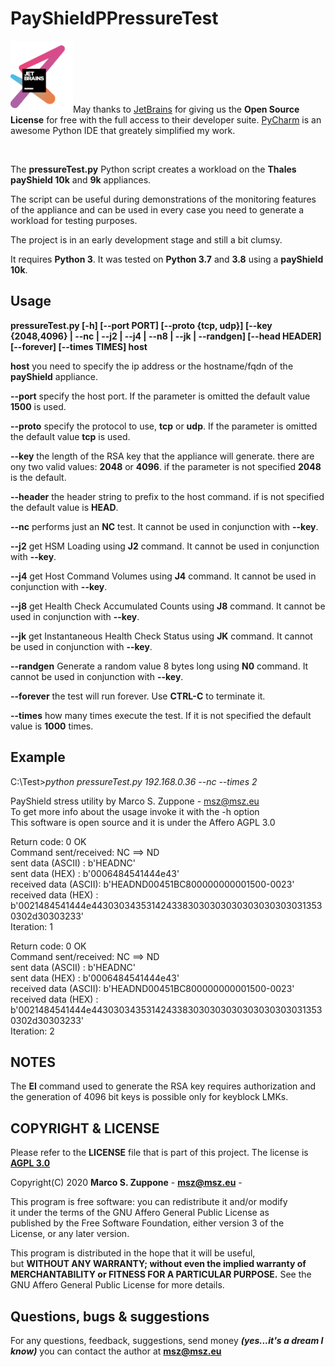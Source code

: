 # PayShieldPPressureTest

<a href="https://www.jetbrains.com/?from=PayshieldPPressureTest"><img src=images/jetbrains-variant-3.png width=100></a>May thanks to <a href="https://www.jetbrains.com/?from=PayshieldPPressureTest">JetBrains</a> for giving us the <b>Open Source License</b> for free with the full access to their developer suite.
<a href="https://www.jetbrains.com/pycharm/?from=PayshieldPPressureTesPyCharm">PyCharm</a> is an awesome Python IDE that greately simplified my work.

&nbsp;

The **pressureTest.py** Python script creates a workload on the **Thales payShield 10k** and **9k** appliances.

The script can be useful during demonstrations of the monitoring features of the appliance and can be used in every case you need to generate a workload for testing purposes.
 
The project is in an early development stage and still a bit clumsy.

It requires **Python 3**. It was tested on **Python 3.7** and **3.8** using a **payShield 10k**.


## Usage

**pressureTest.py \[-h\] \[--port PORT\] \[--proto {tcp, udp}\] \[--key {2048,4096} | --nc | --j2 | --j4 | --n8 | --jk | --randgen\] \[--head HEADER\] \[--forever\] \[--times TIMES\] host**

**host** you need to specify the ip address or the hostname/fqdn of the **payShield** appliance.

**--port** specify the host port. If the parameter is omitted the default value **1500** is used.

**--proto** specify the protocol to use, **tcp** or **udp**. If the parameter is omitted the default value **tcp** is used.

**--key** the length of the RSA key that the appliance will generate. there are ony two valid values: **2048** or **4096**.
if the parameter is not specified **2048** is the default.

**--header** the header string to prefix to the host command. if is not specified the default value is **HEAD**.

**--nc** performs just an **NC** test. It cannot be used in conjunction with **--key**.

**--j2** get HSM Loading using **J2** command. It cannot be used in conjunction with **--key**.

**--j4** get Host Command Volumes using **J4** command. It cannot be used in conjunction with **--key**.

**--j8** get Health Check Accumulated Counts using **J8** command. It cannot be used in conjunction with **--key**.

**--jk** get Instantaneous Health Check Status using **JK** command. It cannot be used in conjunction with **--key**.

**--randgen** Generate a random value 8 bytes long using **N0** command. It cannot be used in conjunction with **--key**.

**--forever** the test will run forever. Use **CTRL-C** to terminate it.

**--times** how many times execute the test. If it is not specified the default value is **1000** times.

## Example
C:\Test>*python pressureTest.py 192.168.0.36 --nc --times 2*

PayShield stress utility by Marco S. Zuppone - msz@msz.eu  
To get more info about the usage invoke it with the -h option  
This software is open source and it is under the Affero AGPL 3.0  


Return code: 0 OK  
Command sent/received: NC ==> ND  
sent data (ASCII) : b'HEADNC'  
sent data (HEX) : b'0006484541444e43'  
received data (ASCII): b'HEADND00451BC800000000001500-0023'  
received data (HEX) : b'0021484541444e44303034353142433830303030303030303030313530302d30303233'  
Iteration:  1  


Return code: 0 OK  
Command sent/received: NC ==> ND  
sent data (ASCII) : b'HEADNC'  
sent data (HEX) : b'0006484541444e43'  
received data (ASCII): b'HEADND00451BC800000000001500-0023'  
received data (HEX) : b'0021484541444e44303034353142433830303030303030303030313530302d30303233'  
Iteration:  2  

## NOTES

The **EI** command used to generate the RSA key requires authorization and the generation of 4096 bit keys is possible only for keyblock LMKs.


## COPYRIGHT & LICENSE
  Please refer to the **LICENSE** file that is part of this project.
  The license is **[AGPL 3.0](https://www.gnu.org/licenses/agpl-3.0.en.html)**
  
  Copyright(C) 2020  **Marco S. Zuppone** - **msz@msz.eu** - [](https://msz.eu)

  This program is free software: you can redistribute it and/or modify  
  it under the terms of the GNU Affero General Public License as  
  published by the Free Software Foundation, either version 3 of the  
  License, or any later version.  

  This program is distributed in the hope that it will be useful,  
   but **WITHOUT ANY WARRANTY; without even the implied warranty of  
   MERCHANTABILITY or FITNESS FOR A PARTICULAR PURPOSE.** See the  
   GNU Affero General Public License for more details.  
   
## Questions, bugs & suggestions
For any questions, feedback, suggestions, send money ***(yes...it's a dream I know)*** you can contact the author at **msz@msz.eu**
